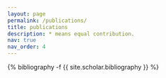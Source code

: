 ```yaml
---
layout: page
permalink: /publications/
title: publications
description: * means equal contribution.
nav: true
nav_order: 4
---
```

<!-- _pages/publications.md -->
<div class="publications">

{% bibliography -f {{ site.scholar.bibliography }} %}

</div>
